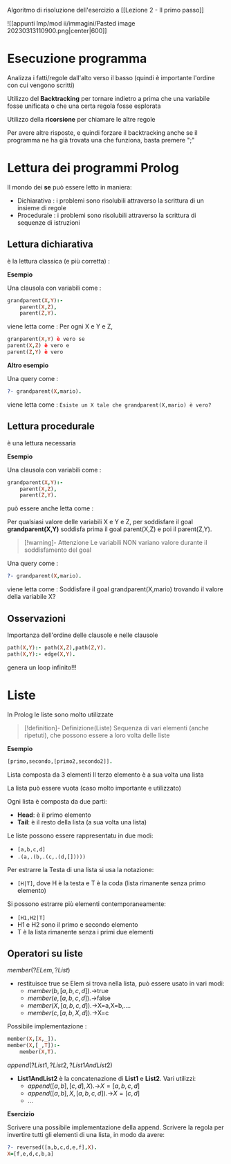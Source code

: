 
Algoritmo di risoluzione dell'esercizio a [[Lezione 2 - Il primo passo]]

![[appunti lmp/mod ii/immagini/Pasted image 20230313110900.png|center|600]]

# Esecuzione programma

Analizza i fatti/regole dall'alto verso il basso (quindi è importante l'ordine con cui vengono scritti)

Utilizzo del **Backtracking** per tornare indietro a prima che una variabile fosse unificata o che una certa regola fosse esplorata

Utilizzo della **ricorsione** per chiamare le altre regole

Per avere altre risposte, e quindi forzare il backtracking anche se il programma ne ha già trovata una che funziona, basta premere ";"

# Lettura dei programmi Prolog

Il mondo dei **se** può essere letto in maniera:

- Dichiarativa : i problemi sono risolubili attraverso la scrittura di un insieme di regole
- Procedurale : i problemi sono risolubili attraverso la scrittura di sequenze di istruzioni

## Lettura dichiarativa

è la lettura classica (e più corretta) :

**Esempio**

Una clausola con variabili come :
```prolog
grandparent(X,Y):-
	parent(X,Z),
	parent(Z,Y).
```
viene letta come :
Per ogni X e Y e Z, 
```prolog
granparent(X,Y) è vero se
parent(X,Z) è vero e
parent(Z,Y) è vero
```

**Altro esempio**

Una query come :
```prolog
?- grandparent(X,mario).
```
viene letta come :
`Esiste un X tale che grandparent(X,mario) è vero?`

## Lettura procedurale

è una lettura necessaria

**Esempio**

Una clausola con variabili come :
```prolog
grandparent(X,Y):-
	parent(X,Z),
	parent(Z,Y).
```
può essere anche letta come :

Per qualsiasi valore delle variabili X e Y e Z,
per soddisfare il goal **grandparent(X,Y)** soddisfa prima il goal parent(X,Z) e poi il parent(Z,Y).

>[!warning]- Attenzione
>Le variabili NON variano valore durante il soddisfamento del goal

Una query come :
```prolog
?- grandparent(X,mario).
```
viene letta come :
Soddisfare il goal grandparent(X,mario) trovando il valore della variabile X?

## Osservazioni

Importanza dell'ordine delle clausole e nelle clausole

```prolog
path(X,Y):- path(X,Z),path(Z,Y).
path(X,Y):- edge(X,Y).
```

genera un loop infinito!!!

# Liste

In Prolog le liste sono molto utilizzate

>[!definition]- Definizione(Liste)
>Sequenza di vari elementi (anche ripetuti), che possono essere a loro volta delle liste

**Esempio**

```prolog
[primo,secondo,[primo2,secondo2]].
```

Lista composta da 3 elementi
Il terzo elemento è a sua volta una lista

La lista può essere vuota (caso molto importante e utilizzato)

Ogni lista è composta da due parti:
- **Head**: è il primo elemento
- **Tail**: è il resto della lista (a sua volta una lista)

Le liste possono essere rappresentatu in due modi:
- `[a,b,c,d]`
- `.(a,.(b,.(c,.(d,[]))))`

Per estrarre la Testa di una lista si usa la notazione:
- `[H|T]`, dove H è la testa e T è la coda (lista rimanente senza primo elemento)

Si possono estrarre più elementi contemporaneamente:

- `[H1,H2|T]`
- H1 e H2 sono il primo e secondo elemento 
- T è la lista rimanente senza i primi due elementi

## Operatori su liste

$member(?ELem,?List)$
- restituisce true se Elem si trova nella lista, può essere usato in vari modi:
	- $member(b,[a,b,c,d]).$->true
	- $member(e,[a,b,c,d]).$->false
	- $member(X,[a,b,c,d]).$->X=a,X=b,....
	- $member(c,[a,b,X,d]).$->X=c

Possibile implementazione : 
```prolog
member(X,[X,_]).
member(X,[_,T]):-
	member(X,T).
```

$append(?List1,?List2,?List1AndList2)$ 
- **List1AndList2** è la concatenazione di **List1** e **List2**. Vari utilizzi:
	- $append([a,b],[c,d],X).$->$X=[a,b,c,d]$
	- $append([a,b],X,[a,b,c,d]).$->$X=[c,d]$
	- ...

**Esercizio**

Scrivere una possibile implementazione della append.
Scrivere la regola per invertire tutti gli elementi di una lista, in modo da avere:
```prolog
?- reversed([a,b,c,d,e,f],X).
X=[f,e,d,c,b,a]
```


